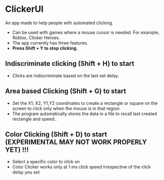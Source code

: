 # ClickerUI
An app made to help people with automated clicking. 
 - Can be used with games where a mouse cursor is needed. For example, Roblox, Clicker Heroes.
 - The app currently has three features.
 - **Press Shift + Y to stop clicking.**
 
## Indiscriminate clicking (Shift + H) to start 
- Clicks are indiscriminate based on the last set delay. 

## Area based Clicking (Shift + G) to start
 - Set the X1, X2, Y1,Y2 coordinates to create a rectangle or square on the screen to click only when the mouse is in that region.
 - The program automatically stores the data in a file to recall last created rectangle and speed..

## Color Clicking (Shift + D) to start (EXPERIMENTAL MAY NOT WORK PROPERLY YET) !!!
 - Select a specific color to click on
 - Color Clicker works only at 1 ms click speed irrespective of the click delay you set

